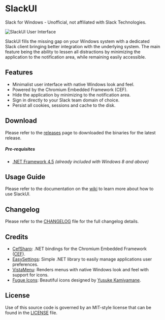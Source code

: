 # SlackUI

Slack for Windows - Unofficial, not affiliated with Slack Technologies.

![SlackUI User Interface](http://rfgamaral.github.io/images/screenshots/slackui.jpg)

SlackUI fills the missing gap on your Windows system with a dedicated Slack client bringing better integration with the underlying system. The main feature being the ability to lessen all distractions by minimizing the application to the notification area, while remaining easily accessible.

## Features

 - Minimalist user interface with native Windows look and feel.
 - Powered by the Chromium Embedded Framework (CEF).
 - Hide the application by minimizing to the notification area.
 - Sign in directly to your Slack team domain of choice.
 - Persist all cookies, sessions and cache to the disk.

## Download

Please refer to the [releases](https://github.com/rfgamaral/SlackUI/releases) page to downloaded the binaries for the latest release.

##### Pre-requisites

 - [.NET Framework 4.5](http://www.microsoft.com/en-us/download/details.aspx?id=42643) _(already included with Windows 8 and above)_

## Usage Guide

Please refer to the documentation on the [wiki](https://github.com/rfgamaral/SlackUI/wiki) to learn more about how to use SlackUI.

## Changelog

Please refer to the [CHANGELOG](CHANGELOG.md) file for the full changelog details.

## Credits

 - [CefSharp](https://github.com/cefsharp/CefSharp): .NET bindings for the Chromium Embedded Framework ([CEF](https://code.google.com/p/chromiumembedded)).
 - [EasySettings](https://github.com/rfgamaral/EasySettings): Simple .NET library to easily manage applications user preferences.
 - [VistaMenu](http://wyday.com/vistamenu): Renders menus with native Windows look and feel with support for icons.
 - [Fugue Icons](https://github.com/yusukekamiyamane/fugue-icons): Beautiful icons designed by [Yusuke Kamiyamane](http://p.yusukekamiyamane.com).

## License

Use of this source code is governed by an MIT-style license that can be found in the [LICENSE](LICENSE) file.
